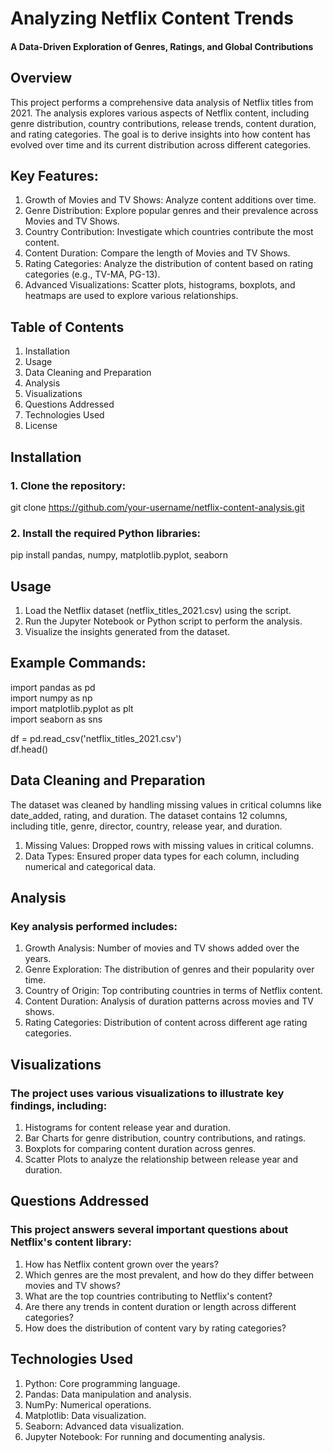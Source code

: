# Analyzing Netflix Content Trends
#### A Data-Driven Exploration of Genres, Ratings, and Global Contributions


## Overview
This project performs a comprehensive data analysis of Netflix titles from 2021. The analysis explores various aspects of Netflix content, including genre distribution, country contributions, release trends, content duration, and rating categories. The goal is to derive insights into how content has evolved over time and its current distribution across different categories.

## Key Features:
1. Growth of Movies and TV Shows: Analyze content additions over time.
2. Genre Distribution: Explore popular genres and their prevalence across Movies and TV Shows.
3. Country Contribution: Investigate which countries contribute the most content.
4. Content Duration: Compare the length of Movies and TV Shows.
5. Rating Categories: Analyze the distribution of content based on rating categories (e.g., TV-MA, PG-13).
6. Advanced Visualizations: Scatter plots, histograms, boxplots, and heatmaps are used to explore various relationships.

## Table of Contents
1. Installation
2. Usage
3. Data Cleaning and Preparation
4. Analysis
5. Visualizations
6. Questions Addressed
7. Technologies Used
8. License

## Installation

### 1. Clone the repository:  
  git clone https://github.com/your-username/netflix-content-analysis.git

### 2.  Install the required Python libraries:  
  pip install pandas, numpy, matplotlib.pyplot, seaborn

## Usage
1. Load the Netflix dataset (netflix_titles_2021.csv) using the script.
2. Run the Jupyter Notebook or Python script to perform the analysis.
3. Visualize the insights generated from the dataset.


## Example Commands:

  import pandas as pd  
  import numpy as np  
  import matplotlib.pyplot as plt  
  import seaborn as sns  
    
  df = pd.read_csv('netflix_titles_2021.csv')  
  df.head()  

## Data Cleaning and Preparation
The dataset was cleaned by handling missing values in critical columns like date_added, rating, and duration. The dataset contains 12 columns, including title, genre, director, country, release year, and duration.

1. Missing Values: Dropped rows with missing values in critical columns.
2. Data Types: Ensured proper data types for each column, including numerical and categorical data.

## Analysis
### Key analysis performed includes:

1. Growth Analysis: Number of movies and TV shows added over the years.
2. Genre Exploration: The distribution of genres and their popularity over time.
3. Country of Origin: Top contributing countries in terms of Netflix content.
4. Content Duration: Analysis of duration patterns across movies and TV shows.
5. Rating Categories: Distribution of content across different age rating categories.

## Visualizations
### The project uses various visualizations to illustrate key findings, including:

1. Histograms for content release year and duration.
2. Bar Charts for genre distribution, country contributions, and ratings.
3. Boxplots for comparing content duration across genres.
4. Scatter Plots to analyze the relationship between release year and duration.

## Questions Addressed
### This project answers several important questions about Netflix's content library:

1. How has Netflix content grown over the years?
2. Which genres are the most prevalent, and how do they differ between movies and TV shows?
3. What are the top countries contributing to Netflix's content?
4. Are there any trends in content duration or length across different categories?
5. How does the distribution of content vary by rating categories?

## Technologies Used
1. Python: Core programming language.
2. Pandas: Data manipulation and analysis.
3. NumPy: Numerical operations.
4. Matplotlib: Data visualization.
5. Seaborn: Advanced data visualization.
6. Jupyter Notebook: For running and documenting analysis.


